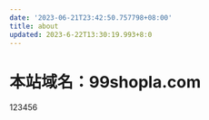 ```yaml
---
date: '2023-06-21T23:42:50.757798+08:00'
title: about
updated: 2023-6-22T13:30:19.993+8:0
---
```

# 本站域名：99shopla.com

123456
